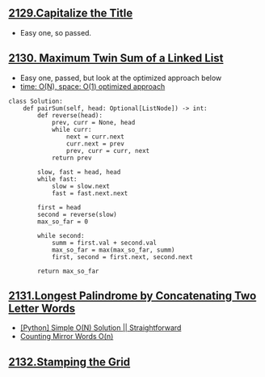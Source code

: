 ## [2129.Capitalize the Title](https://leetcode.com/contest/biweekly-contest-69/problems/capitalize-the-title)
- Easy one, so passed.

## [2130. Maximum Twin Sum of a Linked List](https://leetcode.com/contest/biweekly-contest-69/problems/maximum-twin-sum-of-a-linked-list/)
- Easy one, passed, but look at the optimized approach below
- [time: O(N), space: O(1) optimized approach](https://leetcode.com/problems/maximum-twin-sum-of-a-linked-list/discuss/1676025/Need-to-know-O(1)-space-solution-in-Python)
```python3
class Solution:
    def pairSum(self, head: Optional[ListNode]) -> int:
        def reverse(head):
            prev, curr = None, head
            while curr:
                next = curr.next
                curr.next = prev
                prev, curr = curr, next
            return prev
        
        slow, fast = head, head
        while fast:
            slow = slow.next
            fast = fast.next.next
        
        first = head
        second = reverse(slow)
        max_so_far = 0
        
        while second:
            summ = first.val + second.val
            max_so_far = max(max_so_far, summ)
            first, second = first.next, second.next
        
        return max_so_far
```

## [2131.Longest Palindrome by Concatenating Two Letter Words](https://leetcode.com/contest/biweekly-contest-69/problems/longest-palindrome-by-concatenating-two-letter-words)
- [[Python] Simple O(N) Solution || Straightforward](https://leetcode.com/problems/longest-palindrome-by-concatenating-two-letter-words/discuss/1675386/Python-Simple-O(N)-Solution-oror-Straightforward)
- [Counting Mirror Words O(n)](https://leetcode.com/problems/longest-palindrome-by-concatenating-two-letter-words/discuss/1675343/Python3-Java-C%2B%2B-Counting-Mirror-Words-O(n))
## [2132.Stamping the Grid](https://leetcode.com/contest/biweekly-contest-69/problems/stamping-the-grid)
